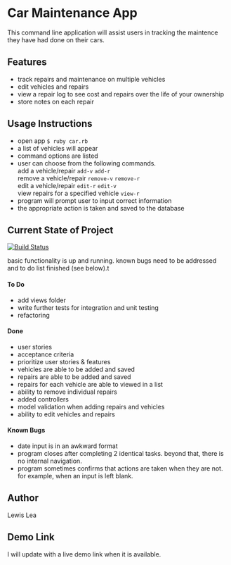 # Car Maintenance App #
This command line application will assist users in tracking the maintence they have had done on their cars.


## Features ##
- track repairs and maintenance on multiple vehicles
- edit vehicles and repairs
- view a repair log to see cost and repairs over the life of your ownership
- store notes on each repair

## Usage Instructions ##
- open app `$ ruby car.rb`
-  a list of vehicles will appear
-  command options are listed
-  user can choose from the following commands. <br/> add a vehicle/repair `add-v` `add-r`<br/> remove a vehicle/repair `remove-v` `remove-r` <br/> edit a vehicle/repair `edit-r` `edit-v`<br/> view repairs for a specified vehicle `view-r`
- program will prompt user to input correct information
- the appropriate action is taken and saved to the database

## Current State of Project ##

[![Build Status](https://travis-ci.org/lewislea/Vehicle_Maintenance_App.png)](https://travis-ci.org/lewislea/Vehicle_Maintenance_App)

basic functionality is up and running.  known bugs need to be addressed and to do list finished (see below).t

#### To Do ###
-  add views folder
-  write further tests for integration and unit testing
-  refactoring

#### Done ####
-  user stories
-  acceptance criteria
-  prioritize user stories & features
-  vehicles are able to be added and saved
-  repairs are able to be added and saved
-  repairs for each vehicle are able to viewed in a list
-  ability to remove individual repairs
-  added controllers
-  model validation when adding repairs and vehicles
-  ability to edit vehicles and repairs

#### Known Bugs ####
-  date input is in an awkward format
-  program closes after completing 2 identical tasks.  beyond that, there is no internal navigation.
-  program sometimes confirms that actions are taken when they are not.  for example, when an input is left blank.

## Author ##
Lewis Lea

## Demo Link ##
I will update with a live demo link when it is available.
